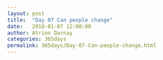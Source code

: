 ```yaml
---
layout: post  
title:  "Day 07 Can people change"
date:   2018-01-07 12:00:00  
author: Atrion Darnay  
categories: 365days
permalink: 365days/Day-07-Can-people-change.html  
---
```

